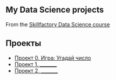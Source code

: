 ## My Data Science projects
From the [Skillfactory Data Science course](https://skillfactory.ru/data-scientist)

## Проекты

* [Проект 0. Игра: Угадай число](https://github.com/Maximus1973/Max1/tree/main/project_0)
* [Проект 1. _______](____)
* [Проект 2. _______](____)
